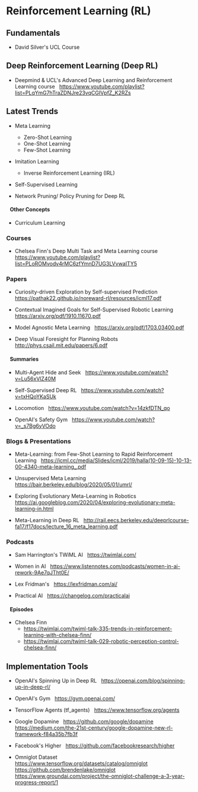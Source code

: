 # Reinforcement Learning (RL)

## Fundamentals

- David Silver's UCL Course

## Deep Reinforcement Learning (Deep RL)

- Deepmind & UCL's Advanced Deep Learning and Reinforcement Learning course
  &nbsp; https://www.youtube.com/playlist?list=PLqYmG7hTraZDNJre23vqCGIVpfZ_K2RZs

## Latest Trends

- Meta Learning
  - Zero-Shot Learning
  - One-Shot Learning
  - Few-Shot Learning
 
- Imitation Learning
  - Inverse Reinforcement Learning (IRL)

- Self-Supervised Learning

- Network Pruning/ Policy Pruning for Deep RL

#### &nbsp;&nbsp; Other Concepts

- Curriculum Learning

### Courses

- Chelsea Finn's Deep Multi Task and Meta Learning course
  &nbsp; https://www.youtube.com/playlist?list=PLoROMvodv4rMC6zfYmnD7UG3LVvwaITY5

### Papers
 
- Curiosity-driven Exploration by Self-supervised Prediction
  &nbsp; https://pathak22.github.io/noreward-rl/resources/icml17.pdf

- Contextual Imagined Goals for Self-Supervised Robotic Learning
  &nbsp; https://arxiv.org/pdf/1910.11670.pdf
  
- Model Agnostic Meta Learning
  &nbsp; https://arxiv.org/pdf/1703.03400.pdf

- Deep Visual Foresight for Planning Robots
  &nbsp; http://phys.csail.mit.edu/papers/6.pdf

#### &nbsp;&nbsp; Summaries

- Multi-Agent Hide and Seek
  &nbsp; https://www.youtube.com/watch?v=Lu56xVlZ40M

- Self-Supervised Deep RL
  &nbsp; https://www.youtube.com/watch?v=txHQoYKaSUk

- Locomotion
  &nbsp; https://www.youtube.com/watch?v=14zkfDTN_qo

- OpenAI's Safety Gym
  &nbsp; https://www.youtube.com/watch?v=_s7Bg6yVOdo

### Blogs & Presentations

- Meta-Learning: from Few-Shot Learning to Rapid Reinforcement Learning
  &nbsp; https://icml.cc/media/Slides/icml/2019/halla(10-09-15)-10-13-00-4340-meta-learning_.pdf

- Unsupervised Meta Learning
  &nbsp; https://bair.berkeley.edu/blog/2020/05/01/umrl/

- Exploring Evolutionary Meta-Learning in Robotics
  &nbsp; https://ai.googleblog.com/2020/04/exploring-evolutionary-meta-learning-in.html
  
- Meta-Learning in Deep RL
  &nbsp; http://rail.eecs.berkeley.edu/deeprlcourse-fa17/f17docs/lecture_16_meta_learning.pdf
  
### Podcasts

- Sam Harrington's TWiML AI
  &nbsp; https://twimlai.com/

- Women in AI
  &nbsp; https://www.listennotes.com/podcasts/women-in-ai-rework-9Ae7qJTht0E/

- Lex Fridman's
  &nbsp; https://lexfridman.com/ai/
  
- Practical AI
  &nbsp; https://changelog.com/practicalai

#### &nbsp;&nbsp; Episodes

- Chelsea Finn
  - https://twimlai.com/twiml-talk-335-trends-in-reinforcement-learning-with-chelsea-finn/
  - https://twimlai.com/twiml-talk-029-robotic-perception-control-chelsea-finn/
  

## Implementation Tools

- OpenAI's Spinning Up in Deep RL
  &nbsp; https://openai.com/blog/spinning-up-in-deep-rl/
  
- OpenAI's Gym
  &nbsp; https://gym.openai.com/

- TensorFlow Agents (tf_agents)
  &nbsp; https://www.tensorflow.org/agents
 
- Google Dopamine
  &nbsp; https://github.com/google/dopamine
  &nbsp; https://medium.com/the-21st-century/google-dopamine-new-rl-framework-f84a35b7fb3f
  
- Facebook's Higher
  &nbsp; https://github.com/facebookresearch/higher
  
- Omniglot Dataset
  &nbsp; https://www.tensorflow.org/datasets/catalog/omniglot
  &nbsp; https://github.com/brendenlake/omniglot
  &nbsp; https://www.groundai.com/project/the-omniglot-challenge-a-3-year-progress-report/1

